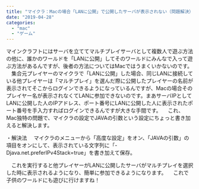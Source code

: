 ```yaml
---
title: "マイクラ：Macの場合「LANに公開」で公開したサーバが表示されない（問題解決）"
date: "2019-04-28"
categories: 
  - "mac"
  - "ゲーム"
---
```


マインクラフトにはサーバを立ててマルチプレイサーバとして複数人で遊ぶ方法の他に、誰かのワールドを「LANに公開」してそのワールドにみんなで入って遊ぶ方法があるんですが、後者の方法についてはMacではうまくいかないのです。 　集合元プレイヤーのマイクラで「LANに公開」した場合、同じLANに接続している他プレイヤーは「マルチプレイ」を選んだ際に公開したプレイヤーの名前が表示されてそこからログインできるようになっているんですが、Macの場合そのプレイヤー名が表示されなくてLANに参加できないのです。まあサーバIPとしてLANに公開した人のIPアドレス、ポート番号にLANに公開した人に表示されたポート番号を手入力すればログインできるんですが大きな手間です。 　これ、Mac独特の問題で、マイクラの設定でJAVAの引数という設定にちょっと書き加えると解決します。

・解決法 　マイクラのメニューから「高度な設定」をオン、「JAVAの引数」の項目をオンにして、表示されている文字列に「-Djava.net.preferIPv4Stack=true」を書き加えて保存。

　これを実行すると他プレイヤーがLANに公開したサーバがマルチプレイを選択した時に表示されるようになり、簡単に参加できるようになります。 　これで子供のワールドにも遊びに行けますね！
